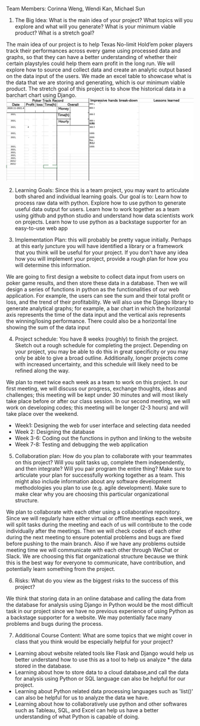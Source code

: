 Team Members: Corinna Weng, Wendi Kan, Michael Sun
1. The Big Idea: What is the main idea of your project? What topics will you explore and what will you generate? What is your minimum viable product? What is a stretch goal?

The main idea of our project is to help Texas No-limit Hold’em poker players track their performances across every game using processed data and graphs, so that they can have a better understanding of whether their certain playstyles could help them earn profit in the long run. We will explore how to source and collect data and create an analytic output based on the data input of the users. 
We made an excel table to showcase what is the data that we are storing and generating, which is our minimum viable product. The stretch goal of this project is to show the historical data in a barchart chart using Django. 
![mvp_picture](/Proposal/mvp.jpeg)


2. Learning Goals: Since this is a team project, you may want to articulate both shared and individual learning goals.
Our goal is to:
Learn how to process raw data with python. 
Explore how to use python to generate useful data output for users. 
Learn how to work together as a team using github and python studio and understand how data scientists work on projects. 
Learn how to use python as a backstage supporter for an easy-to-use web app

3. Implementation Plan: this will probably be pretty vague initially. Perhaps at this early juncture you will have identified a library or a framework that you think will be useful for your project. If you don't have any idea how you will implement your project, provide a rough plan for how you will determine this information.

We are going to first design a website to collect data input from users on poker game results, and then store these data in a database. 
Then we will design a series of functions in python as the functionalities of our web application. For example, the users can see the sum and their total profit or loss, and the trend of their profitability. We will also use the Django library to generate analytical graphs; for example, a bar chart in which the horizontal axis represents the time of the data input and the vertical axis represents the winning/losing performance. There could also be a horizontal line showing the sum of the data input


4. Project schedule: You have 8 weeks (roughly) to finish the project. Sketch out a rough schedule for completing the project. Depending on your project, you may be able to do this in great specificity or you may only be able to give a broad outline. Additionally, longer projects come with increased uncertainty, and this schedule will likely need to be refined along the way.

We plan to meet twice each week as a team to work on this project. In our first meeting, we will discuss our progress, exchange thoughts, ideas and challenges; this meeting will be kept under 30 minutes and will most likely take place before or after our class session. In our second meeting, we will work on developing codes; this meeting will be longer (2-3 hours) and will take place over the weekend. 
* Week1: Designing the web for user interface and selecting data needed
* Week 2: Designing the database 
* Week 3-6: Coding out the functions in python and linking to the website
* Week 7-8: Testing and debugging the web application

5. Collaboration plan: How do you plan to collaborate with your teammates on this project? Will you split tasks up, complete them independently, and then integrate? Will you pair program the entire thing? Make sure to articulate your plan for successfully working together as a team. This might also include information about any software development methodologies you plan to use (e.g. agile development). Make sure to make clear why you are choosing this particular organizational structure.
 
We plan to collaborate with each other using a collaborative repository. Since we will regularly have either virtual or offline meetings each week, we will split tasks during the meeting and each of us will contribute to the code individually after the meetings. Then we will check codes of each other during the next meeting to ensure potential problems and bugs are fixed before pushing to the main branch. Also if we have any problems outside meeting time we will communicate with each other through WeChat or Slack. We are choosing this flat organizational structure because we think this is the best way for everyone to communicate, have contribution, and potentially learn something from the project. 

6. Risks: What do you view as the biggest risks to the success of this project?

We think that storing data in an online database and calling the data from the database for analysis using Django in Python would be the most difficult task in our project since we have no previous experience of using Python as a backstage supporter for a website. We may potentially face many problems and bugs during the process. 

7. Additional Course Content: What are some topics that we might cover in class that you think would be especially helpful for your project?

* Learning about website related tools like Flask and Django would help us better understand how to use this as a tool to help us analyze * the data stored in the database.
* Learning about how to store data to a cloud database,and call the data for analysis using Python or SQL language can also be helpful for our project. 
* Learning about Python related data processing languages such as 'list()' can also be helpful for us to analyze the data we have.
* Learning about how to collaboratively use python and other softwares such as Tableau, SQL, and Excel can help us have a better understanding of what Python is capable of doing. 


